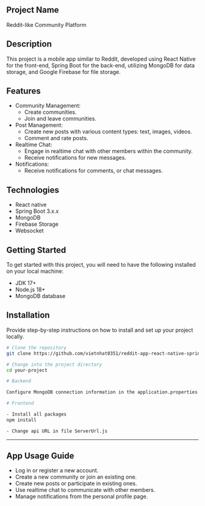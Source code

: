 ## Project Name

Reddit-like Community Platform

## Description

This project is a mobile app similar to Reddit, developed using React Native for the front-end, Spring Boot for the back-end, utilizing MongoDB for data storage, and Google Firebase for file storage.

## Features
* Community Management:
  * Create communities.
  * Join and leave communities.
* Post Management:
  * Create new posts with various content types: text, images, videos.
  * Comment and rate posts.
* Realtime Chat:
  * Engage in realtime chat with other members within the community.
  * Receive notifications for new messages.
* Notifications:
  * Receive notifications for comments, or chat messages.

## Technologies
* React native
* Spring Boot 3.x.x
* MongoDB
* Firebase Storage
* Websocket

## Getting Started
To get started with this project, you will need to have the following installed on your local machine:

* JDK 17+
* Node.js 18+
* MongoDB database

## Installation

Provide step-by-step instructions on how to install and set up your project locally.

```bash
# Clone the repository
git clone https://github.com/vietnhat0351/reddit-app-react-native-spring-boot.git

# Change into the project directory
cd your-project

# Backend

Configure MongoDB connection information in the application.properties file

# Frontend

- Install all packages
npm install

- Change api URL in file ServerUrl.js
```

---

## App Usage Guide
* Log in or register a new account.
* Create a new community or join an existing one.
* Create new posts or participate in existing ones.
* Use realtime chat to communicate with other members.
* Manage notifications from the personal profile page.
